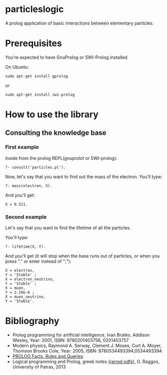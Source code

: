 # particleslogic
A prolog application of basic interactions between elementary particles.

# Prerequisites

You're expected to have GnuProlog or SWI-Prolog installed.

On Ubuntu:

`sudo apt-get install gprolog` 

or

`sudo apt-get install swi-prolog`

# How to use the library

## Consulting the knowledge base

### First example
Inside from the prolog REPL(gnuprolot or SWI-prolog):

`?- consult('particles.pl').`

Now, let's say that you want to find out the mass of the electron. You'll type:

`?- mass(electron, X).`

And you'll get:

`X = 0.511.`

### Second example

Let's say that you want to find the lifetime of all the particles.

You'll type:

`?- lifetime(X, Y).`

And you'll get (it will stop when the base runs out of particles, or when you press "." or enter instead of ";"):

```
X = electron,
Y = 'Stable' ;
X = electron_neutrino,
Y = 'Stable' ;
X = muon,
Y = 2.19e-6 ;
X = muon_neutrino,
Y = 'Stable'.
```

# Bibliography
* Prolog programming for artificial intelligence, Ivan Bratko, Addison Wesley, Year: 2001, ISBN: 9780201403756, 0201403757
* Modern physics, Raymond A. Serway, Clement J. Moses, Curt A. Moyer, Thomson Brooks Cole, Year: 2005, ISBN: 9780534493394,0534493394
* [PROLOG Facts, Rules and Queries](http://www.cs.trincoll.edu/~ram/cpsc352/notes/prolog/factsrules.html)
* Logical programming and Prolog, greek notes [(rarred pdfs)](http://www.math.upatras.gr/~ragos/main_files/LP.rar), O. Raggos, University of Patras, 2013
